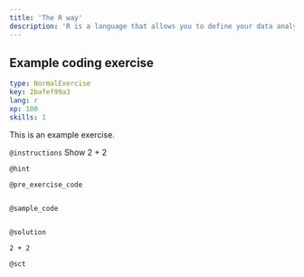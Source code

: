 ```yaml
---
title: 'The R way'
description: 'R is a language that allows you to define your data analysis in words.   It is a completely different to something like Excel, where you do much of your analysis by clicking on the graphical user interface. '
---
```


## Example coding exercise

```yaml
type: NormalExercise
key: 2bafef99a3
lang: r
xp: 100
skills: 1
```

This is an example exercise.

`@instructions`
Show 2 + 2

`@hint`


`@pre_exercise_code`
```{r}

```

`@sample_code`
```{r}

```

`@solution`
```{r}
2 + 2
```

`@sct`
```{r}

```
